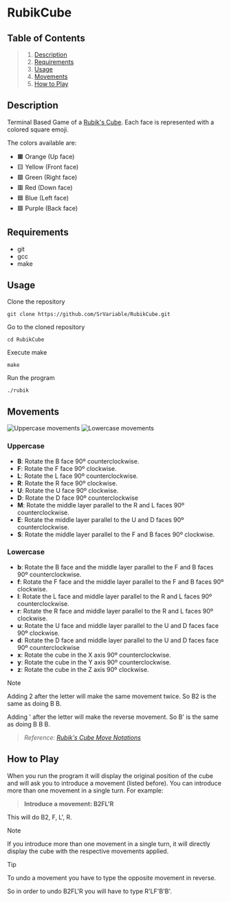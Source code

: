 # RubikCube

## Table of Contents
> 1. [Description](#description)
> 2. [Requirements](#requirements)
> 3. [Usage](#usage)
> 4. [Movements](#movements)
> 5. [How to Play](#how-to-play)

## Description

Terminal Based Game of a [Rubik's Cube](https://en.wikipedia.org/wiki/Rubik%27s_Cube). Each face is represented with a colored square emoji.

The colors available are:

- 🟧 Orange (Up face)
- 🟨 Yellow (Front face)
- 🟩 Green (Right face)
- 🟥 Red (Down face)
- 🟦 Blue (Left face)
- 🟪 Purple (Back face)

## Requirements

- git
- gcc
- make

## Usage

Clone the repository

```Shell
git clone https://github.com/SrVariable/RubikCube.git
```

Go to the cloned repository

```Shell
cd RubikCube
```

Execute make

```Shell
make
```

Run the program

```Shell
./rubik
```

## Movements

![Uppercase movements](https://github.com/SrVariable/RubikCube/assets/96599624/a7102fc5-2354-4d95-9520-68ba14de396d)
![Lowercase movements](https://github.com/SrVariable/RubikCube/assets/96599624/e6f0029b-6b55-4b9f-aad6-2477b301b7ff)

### Uppercase

- **B**: Rotate the B face 90º counterclockwise.
- **F**: Rotate the F face 90º clockwise.
- **L**: Rotate the L face 90º counterclockwise.
- **R**: Rotate the R face 90º clockwise.
- **U**: Rotate the U face 90º clockwise.
- **D**: Rotate the D face 90º counterclockwise
- **M**: Rotate the middle layer parallel to the R and L faces 90º counterclockwise.
- **E**: Rotate the middle layer parallel to the U and D faces 90º counterclockwise.
- **S**: Rotate the middle layer parallel to the F and B faces 90º clockwise.

### Lowercase

- **b**: Rotate the B face and the middle layer parallel to the F and B faces 90º counterclockwise.
- **f**: Rotate the F face and the middle layer parallel to the F and B faces 90º clockwise.
- **l**: Rotate the L face and middle layer parallel to the R and L faces 90º counterclockwise.
- **r**: Rotate the R face and middle layer parallel to the R and L faces 90º clockwise.
- **u**: Rotate the U face and middle layer parallel to the U and D faces face 90º clockwise.
- **d**: Rotate the D face and middle layer parallel to the U and D faces face 90º counterclockwise
- **x**: Rotate the cube in the X axis 90º counterclockwise.
- **y**: Rotate the cube in the Y axis 90º counterclockwise.
- **z**: Rotate the cube in the Z axis 90º clockwise.

> [!NOTE]
> Adding 2 after the letter will make the same movement twice. So B2 is the same as doing B B.
> 
> Adding \' after the letter will make the reverse movement. So B' is the same as doing B B B.

> _Reference: [Rubik's Cube Move Notations](https://www.rubiksplace.com/move-notations/)_

## How to Play

When you run the program it will display the original position of the cube and will ask you to introduce a movement (listed before). You can introduce more than one movement in a single turn. For example:

> **Introduce a movement: B2FL'R**

This will do B2, F, L', R.

> [!NOTE]
>
> If you introduce more than one movement in a single turn, it will directly display the cube with the respective movements applied.

> [!TIP]
> 
> To undo a movement you have to type the opposite movement in reverse.
>
> So in order to undo B2FL'R you will have to type R'LF'B'B'.
